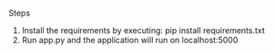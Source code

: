 Steps
1. Install the requirements by executing:
 		pip install requirements.txt
2. Run app.py and the application will run on localhost:5000